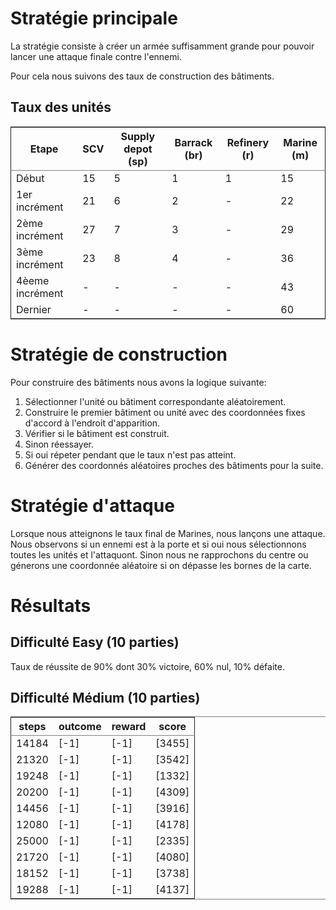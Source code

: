 

# Stratégie principale

La stratégie consiste à créer un armée suffisamment grande pour
pouvoir lancer une attaque finale contre l'ennemi.

Pour cela nous suivons des taux de construction des bâtiments.


## Taux des unités

<table border="2" cellspacing="0" cellpadding="6" rules="groups" frame="hsides">


<colgroup>
<col  class="org-left" />

<col  class="org-right" />

<col  class="org-right" />

<col  class="org-right" />

<col  class="org-left" />

<col  class="org-right" />
</colgroup>
<thead>
<tr>
<th scope="col" class="org-left">Etape</th>
<th scope="col" class="org-right">SCV</th>
<th scope="col" class="org-right">Supply depot (sp)</th>
<th scope="col" class="org-right">Barrack (br)</th>
<th scope="col" class="org-left">Refinery (r)</th>
<th scope="col" class="org-right">Marine (m)</th>
</tr>
</thead>

<tbody>
<tr>
<td class="org-left">Début</td>
<td class="org-right">15</td>
<td class="org-right">5</td>
<td class="org-right">1</td>
<td class="org-left">1</td>
<td class="org-right">15</td>
</tr>


<tr>
<td class="org-left">1er incrément</td>
<td class="org-right">21</td>
<td class="org-right">6</td>
<td class="org-right">2</td>
<td class="org-left">-</td>
<td class="org-right">22</td>
</tr>


<tr>
<td class="org-left">2ème incrément</td>
<td class="org-right">27</td>
<td class="org-right">7</td>
<td class="org-right">3</td>
<td class="org-left">-</td>
<td class="org-right">29</td>
</tr>


<tr>
<td class="org-left">3ème incrément</td>
<td class="org-right">23</td>
<td class="org-right">8</td>
<td class="org-right">4</td>
<td class="org-left">-</td>
<td class="org-right">36</td>
</tr>


<tr>
<td class="org-left">4èeme incrément</td>
<td class="org-right">-</td>
<td class="org-right">-</td>
<td class="org-right">-</td>
<td class="org-left">-</td>
<td class="org-right">43</td>
</tr>


<tr>
<td class="org-left">Dernier</td>
<td class="org-right">-</td>
<td class="org-right">-</td>
<td class="org-right">-</td>
<td class="org-left">-</td>
<td class="org-right">60</td>
</tr>
</tbody>
</table>


# Stratégie de construction

Pour construire des bâtiments nous avons la logique suivante:

1.  Sélectionner l'unité ou bâtiment correspondante aléatoirement.
2.  Construire le premier bâtiment ou unité avec des coordonnées fixes
    d'accord à l'endroit d'apparition.
3.  Vérifier si le bâtiment est construit.
4.  Sinon réessayer.
5.  Si oui répeter pendant que le taux n'est pas atteint.
6.  Générer des coordonnés aléatoires proches des bâtiments pour la suite.


# Stratégie d'attaque

Lorsque nous atteignons le taux final de Marines, nous lançons une
attaque.
Nous observons si un ennemi est à la porte et si oui nous
sélectionnons toutes les unités et l'attaquont. Sinon nous ne
rapprochons du centre ou génerons une coordonnée aléatoire si on
dépasse les bornes de la carte.


# Résultats


## Difficulté Easy (10 parties)

Taux de réussite de 90% dont 30% victoire, 60% nul, 10% défaite.


## Difficulté Médium (10 parties)

<table border="2" cellspacing="0" cellpadding="6" rules="groups" frame="hsides">


<colgroup>
<col  class="org-right" />

<col  class="org-left" />

<col  class="org-left" />

<col  class="org-left" />
</colgroup>
<thead>
<tr>
<th scope="col" class="org-right">steps</th>
<th scope="col" class="org-left">outcome</th>
<th scope="col" class="org-left">reward</th>
<th scope="col" class="org-left">score</th>
</tr>
</thead>

<tbody>
<tr>
<td class="org-right">14184</td>
<td class="org-left">[-1]</td>
<td class="org-left">[-1]</td>
<td class="org-left">[3455]</td>
</tr>


<tr>
<td class="org-right">21320</td>
<td class="org-left">[-1]</td>
<td class="org-left">[-1]</td>
<td class="org-left">[3542]</td>
</tr>


<tr>
<td class="org-right">19248</td>
<td class="org-left">[-1]</td>
<td class="org-left">[-1]</td>
<td class="org-left">[1332]</td>
</tr>


<tr>
<td class="org-right">20200</td>
<td class="org-left">[-1]</td>
<td class="org-left">[-1]</td>
<td class="org-left">[4309]</td>
</tr>


<tr>
<td class="org-right">14456</td>
<td class="org-left">[-1]</td>
<td class="org-left">[-1]</td>
<td class="org-left">[3916]</td>
</tr>


<tr>
<td class="org-right">12080</td>
<td class="org-left">[-1]</td>
<td class="org-left">[-1]</td>
<td class="org-left">[4178]</td>
</tr>


<tr>
<td class="org-right">25000</td>
<td class="org-left">[-1]</td>
<td class="org-left">[-1]</td>
<td class="org-left">[2335]</td>
</tr>


<tr>
<td class="org-right">21720</td>
<td class="org-left">[-1]</td>
<td class="org-left">[-1]</td>
<td class="org-left">[4080]</td>
</tr>


<tr>
<td class="org-right">18152</td>
<td class="org-left">[-1]</td>
<td class="org-left">[-1]</td>
<td class="org-left">[3738]</td>
</tr>


<tr>
<td class="org-right">19288</td>
<td class="org-left">[-1]</td>
<td class="org-left">[-1]</td>
<td class="org-left">[4137]</td>
</tr>
</tbody>
</table>

